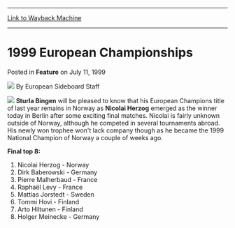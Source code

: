 
---
[Link to Wayback Machine](https://web.archive.org/web/20170413002150/http://magic.wizards.com/en/articles/archive/feature/1999-european-championships-1999-07-11)

[_metadata_:wayback_url]:- "http://magic.wizards.com/en/articles/archive/feature/1999-european-championships-1999-07-11"
[_metadata_:wayback_raw_url]:- "https://web.archive.org/web/20170413002150id_/http://magic.wizards.com/en/articles/archive/feature/1999-european-championships-1999-07-11"
[_metadata_:wayback_capture_timestamp]:- "2017-04-13 00:21:50+00:00"
[_metadata_:generator]:- "Drupal 7 (http://drupal.org)"
[_metadata_:publish_date]:- "1999-07-11"
---


1999 European Championships
===========================



 Posted in **Feature**
 on July 11, 1999 






![](https://media.magic.wizards.com/styles/auth_small/public/generic-avatar-150_245.png)
By 
 European Sideboard Staff
 
 















![](https://media.magic.wizards.com/image_legacy_migration/sideboard/images/EC99_Top4.gif)
**Sturla Bingen** will be pleased to know that his European Champions 
title of last year remains in Norway as **Nicolai Herzog** emerged as the 
winner today in Berlin after some exciting final matches. Nicolai is fairly 
unknown outside of Norway, although he competed in several tournaments abroad. 
His newly won trophee won't lack company though as he became the 1999 National 
Champion of Norway a couple of weeks ago. 




**Final top 8:**





1. Nicolai Herzog - Norway
2. Dirk Baberowski - Germany
3. Pierre Malherbaud - France
4. Raphaël Levy - France
5. Mattias Jorstedt - Sweden
6. Tommi Hovi - Finland
7. Arto Hiltunen - Finland
8. Holger Meinecke - Germany






